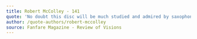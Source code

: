 ```yaml
---
title: Robert McColley - 141
quote: 'No doubt this disc will be much studied and admired by saxophonists and certainly deserves hearing among a still wider audience...remarkably good and thought provoking'
author: /quote-authors/robert-mccolley
source: Fanfare Magazine - Review of Visions
---
```


